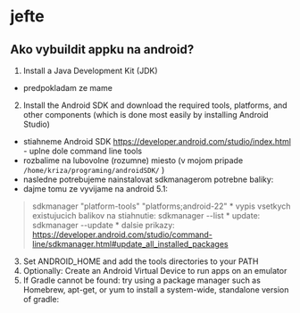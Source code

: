 # jefte

##  Ako vybuildit appku na android?

1. Install a Java Development Kit (JDK) 
  * predpokladam ze mame
2. Install the Android SDK and download the required tools, platforms, and other components (which is done most easily by installing Android Studio)
  * stiahneme Android SDK https://developer.android.com/studio/index.html - uplne dole command line tools
  * rozbalime na lubovolne (rozumne) miesto (v mojom pripade `/home/kriza/programing/androidSDK/` )
  * nasledne potrebujeme nainstalovat sdkmanagerom potrebne baliky:
  * dajme tomu ze vyvijame na android 5.1:
  > sdkmanager "platform-tools" "platforms;android-22"
    * vypis vsetkych existujucich balikov na stiahnutie:
  > sdkmanager --list
    * update:
  > sdkmanager --update
    * dalsie prikazy: https://developer.android.com/studio/command-line/sdkmanager.html#update_all_installed_packages
3. Set ANDROID_HOME and add the tools directories to your PATH
4. Optionally: Create an Android Virtual Device to run apps on an emulator
5. If Gradle cannot be found: try using a package manager such as Homebrew, apt-get, or yum to install a system-wide, standalone version of gradle:
